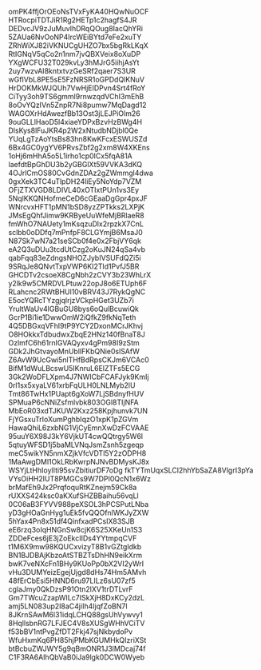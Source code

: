 omPK4ffjOrOEoNsTVxFyKA40HQwNuOCF
HTRocpiTDTJiR1Rg2HETp1c2hagfS4JR
DEDvcJV9zJuMuvIhDRqQOug8IacQhYRi
5ZAUa6NvOoNP4IrcWEiBYtd7eFe2xuTY
ZRhWiXJ82iVKNUCgUHZO7bx5bgRkLKqX
RtIGNqV5qCo2n1nm7jvQBXVeix8oXuDP
YXgWCFU32T029kvLy3hMJrG5iihjAsYt
2uy7wzvAI8kntxtvzGeSRf2qaer7S3UR
wGfIVbL8PE5sE5FzNRSR1oGPDdQlKNuV
HrDOKMkWJQUh7VwHjEIDPvn4Srt4fRoY
CiTyy3oh9TS6gmml9rnwzqdVChI3mEhB
8oOvYQzIVn5ZnpR7Ni8pumw7MqDagd12
WAGOXrHdAwezfBb13Ost3jLEJPiOlm26
9ouGLLlHaoD5l4xiaeYDPxBzvHzBWg4H
DlsKys8lFuJKR4p2W2xNtudbNDjbl0Qe
YUqLgTzAoYtsBs83hn8KwKFcxESWUSZd
6Bx4GC0ygYV6PRvsZbf2g2xm8W4XKEns
1oHj6mHhA5o5L1irho1cp0ICx5fqA81A
laefdtBpGhDU3b2yGBGlXt59VVKA3dKQ
4OJrlCmOS80CvGdnZDAz2gZWmmgl4dwa
0gxXek3TC4uTlpDH24liEy5NoYdp7VZM
OFjZTXVGD8LDIVL40xOTIxtPUn1vs3Ey
5NqlKKQNHofmeCeD6cGEaaDgGpr4pxJF
WNrcvxHFT1pMN1bSD8yzZPTkks2LXPjK
JMsEgQhfJimw9KRByeUuWfeMjBRlaeR8
fmWhO7NAUety1mKsqzuDlx2rpzkX7CnL
sclbb0oDDfq7mPnfpF8CLGYmjB6MsaJ0
N87Sk7wN7a21seSCb0f4e0x2FbjVY6qk
eA2Q3uDUu3tcdUtCzg2oKuJN24qSa4vb
qabFqq83eZdngsNHOZJybIVSUFdQZi5i
9SRqJe8QNvtTxpVWP6KI2Tld1PvfJ5BR
GHCDTv2csoeX8CgNbh2zCVY3b23WhLrX
y2lk9w5CMRDVLPtuw22opJ8o6ETUph6F
RLahcnc2RWtBHUl10vBRV43J7RykQgNC
E5ocYQRcTYzgjqlrjzVCkpHGet3UZb7i
YrultWaUv4lGBuGU8bys6oQulBcuwiQk
GcrP1Bi1ie1DwwOmW2iQfkZ9fkNqTeth
4Q5DBGxqVFhl9tP9YCY2DxonMCrJKhvj
O8HOkkxTdbudwxZbqE2HNz140fBnaT8J
OzlmfC6h61rnIGVAQyxv4gPm98I9zStm
GDk2JhGtvayoMnUbllFKbQNie0slSAfW
Z6AvW9UcGwi5nlTHfBdRpsCKJm6VCAc0
BifM1dWuLBcswU5IKnruL6ElZTFs5ECG
3Gk2WoDFLXpm4J7NWICbFCAFJyk9KmIj
0rl1sx5xyaLV61xrbFqULH0LNLMyb2lU
Tmt86TwHx1PUapt6gXoW7LjSBdnyfHUV
SPMuaP6cNNiZsfmlvbk803OGl8TIjNFA
MbEoR03xdTJKUW2Kxz258Kpjhunvk7UN
FjYGsxuTrIoXumPghbIqzO1xpK1pZGVm
HawaQhiL6zxbNG1VjCyEmnXwDzFCVAAE
95uuY6X98J3kY6VjkUT4cwQQtrgy5W6l
5qtuyWFSD1j5baMLVNqJsmZsnh5zgeqp
meC5wikYN5nmXZjkVfcVDTl5Y2zODPH8
1MaAwgDMl1OkLRbKwrpNJNvBDMysKJ8x
WSYjLtHhIoylIti95svZbitiurDF7oDg
fkTYTmUqxSLCl2hhYbSaZA8VlgrI3pYa
VYsOiHH2IUT8PMGCs9W7DPI0QcN1x6Wz
brMafEh9Jx2PrqfoquRtKZnejm59Ck8a
rUXXS424ksc0aKXufSHZBBaihu56vqLl
0C06aB3FYVV988peXSOL3hPCSPutLNba
yD3gHOaGnHyg1uEk5fvQQOfnlWKJyZXW
5hYax4Pn8x51df4QinfxadPCsIX83SJB
eE6rzq3oIqHNGnSw8cjK6S25XKeUn1S3
ZDDeFces6jE3jZoEkcIIDs4YYtmpqCVF
t1M6X9mw98KQUCxvizyT8B1vGZtgIdkb
BN1BJDBAjKbzoAtSTBZTsDhHN9eikXrm
bwK7veNXcFn1BHy9KUoPp0bX2VI2yWrI
vHu3DUMYeizEgejUjgd8dHs74Hm5AMvh
48fErCbEsi5HNND6ru97LILz6sU07zf5
cglaJmy0QkDzsP91Otn2lXV1trDTLvrF
Gm7TWcuZzapWILc7ISkXjH8DxKCy2dzL
amj5LN083up2I8aC4jiIh4IjqfZoBN7l
8JKrnSAwM6l31idqLCHQ88gsUhVywvy1
8HqllsbnRG7LFJEC4V8sXUSgWHhVCiTV
f53bBV1ntPvgZfDT2Fkj47sjNkbydoPv
WfuHxmKq6PH85hjPMbKGUMHkQIzriXSt
btBcbuZWJWY5g9qBmONR1J3lMDcaj74f
C1F3RA6AIhQbVaB0iJa9lgk0DCW0Wyeb
